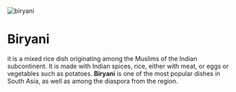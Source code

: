 ![biryani](https://www.eat-this.org/wp-content/uploads/2022/02/eat_this_veganes_biryani_mit_tofu-008.jpg)

# Biryani
it  is a mixed rice dish originating among the Muslims of the Indian subcontinent. It is made with Indian spices, rice, either with meat, or eggs or vegetables such as potatoes. **Biryani** is one of the most popular dishes in South Asia, as well as among the diaspora from the region.

